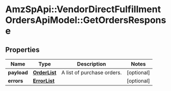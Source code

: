# AmzSpApi::VendorDirectFulfillmentOrdersApiModel::GetOrdersResponse

## Properties
Name | Type | Description | Notes
------------ | ------------- | ------------- | -------------
**payload** | [**OrderList**](OrderList.md) | A list of purchase orders. | [optional] 
**errors** | [**ErrorList**](ErrorList.md) |  | [optional] 


